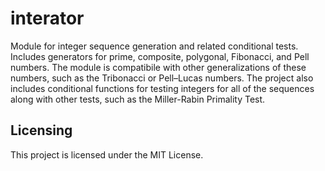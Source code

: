 # interator
Module for integer sequence generation and related conditional tests. Includes
generators for prime, composite, polygonal, Fibonacci, and Pell numbers. The
module is compatibile with other generalizations of these numbers, such as the
Tribonacci or Pell–Lucas numbers. The project also includes conditional 
functions for testing integers for all of the sequences along with other tests,
such as the Miller-Rabin Primality Test.

## Licensing
This project is licensed under the MIT License.
